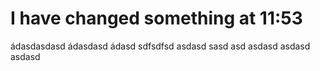 # I have changed something at 11:53
ádasdasdasd
ádasdasd
ádasd
sdfsdfsd
asdasd
sasd
asd
asdasd
asdasd
asdasd
